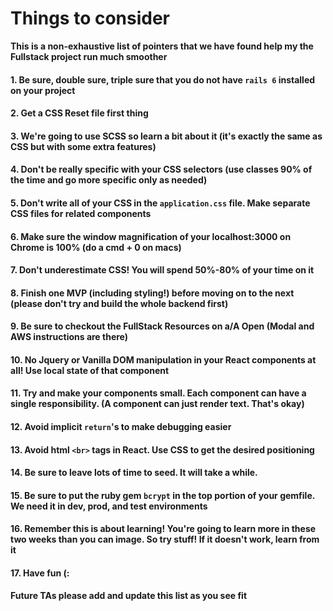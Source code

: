 # Things to consider

**This is a non-exhaustive list of pointers that we have found help my the Fullstack project run much smoother**

#### 1. Be sure, double sure, triple sure that you do not have `rails 6` installed on your project
#### 2. Get a CSS Reset file first thing
#### 3. We're going to use SCSS so learn a bit about it (it's exactly the same as CSS but with some extra features)
#### 4. Don't be really specific with your CSS selectors (use classes 90% of the time and go more specific only as needed)
#### 5. Don't write all of your CSS in the `application.css` file. Make separate CSS files for related components
#### 6. Make sure the window magnification of your localhost:3000 on Chrome is 100% (do a cmd + 0 on macs)
#### 7. Don't underestimate CSS! You will spend 50%-80% of your time on it
#### 8. Finish one MVP (including styling!) before moving on to the next (please don't try and build the whole backend first)
#### 9. Be sure to checkout the FullStack Resources on a/A Open (Modal and AWS instructions are there)
#### 10. No Jquery or Vanilla DOM manipulation in your React components at all! Use local state of that component
#### 11. Try and make your components small. Each component can have a single responsibility. (A component can just render text. That's okay)
#### 12. Avoid implicit `return`'s to make debugging easier
#### 13. Avoid html `<br>` tags in React. Use CSS to get the desired positioning
#### 14. Be sure to leave lots of time to seed. It will take a while.
#### 15. Be sure to put the ruby gem `bcrypt` in the top portion of your gemfile. We need it in dev, prod, and test environments
#### 16. Remember this is about learning! You're going to learn more in these two weeks than you can image. So try stuff! If it doesn't work, learn from it
#### 17. Have fun (:


__Future TAs please add and update this list as you see fit__